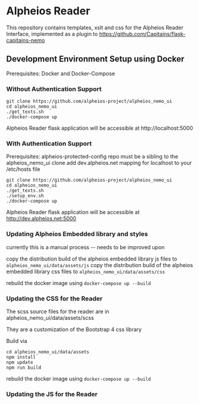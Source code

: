 Alpheios Reader
===============
This repository contains templates, xslt and css for the Alpheios Reader Interface,
implemented as a plugin to https://github.com/Capitains/flask-capitains-nemo

## Development Environment Setup using Docker

Prerequisites: Docker and Docker-Compose

### Without Authentication Support
```
git clone https://github.com/alpheios-project/alpheios_nemo_ui
cd alpheios_nemo_ui
./get_texts.sh
./docker-compose up
```

Alpheios Reader flask application will be accessible at http://localhost:5000

### With Authentication Support

Prerequisites: alpheios-protected-config repo must be a sibling to the alpheios_nemo_ui clone
add dev.alpheios.net mapping for localhost to your /etc/hosts file

```
git clone https://github.com/alpheios-project/alpheios_nemo_ui
cd alpheios_nemo_ui
./get_texts.sh
./setup_env.sh
./docker-compose up
```

Alpheios Reader flask application will be accessible at http://dev.alpheios.net:5000


### Updating Alpheios Embedded library and styles

currently this is a manual process -- needs to be improved upon

copy the distribution build of the alpheios embedded library js files to `alpheios_nemo_ui/data/assets/js`
copy the distribution build of the alpheios embedded library css files to `alpheios_nemo_ui/data/assets/css`

rebuild the docker image using `docker-compose up --build`

### Updating the CSS for the Reader

The scss source files for the reader are in alpheios_nemo_ui/data/assets/scss

They are a customization of the Bootstrap 4 css library

Build via

```
cd alpheios_nemo_ui/data/assets
npm install
npm update
npm run build
```

rebuild the docker image using `docker-compose up --build`

### Updating the JS for the Reader
